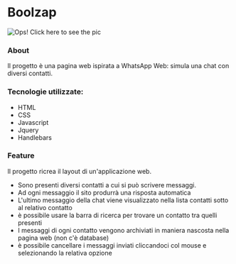 # Boolzap

![Ops! Click here to see the pic](https://res.cloudinary.com/mcstorage/image/upload/v1604066301/Preview%20GitHub%20Repositories/boolzap_soimio.png)

### About

Il progetto è una pagina web ispirata a WhatsApp Web: simula una chat con diversi contatti.

### Tecnologie utilizzate:

- HTML
- CSS
- Javascript
- Jquery
- Handlebars

### Feature

Il progetto ricrea il layout di un'applicazione web.

- Sono presenti diversi contatti a cui si può scrivere messaggi.
- Ad ogni messaggio il sito produrrà una risposta automatica
- L'ultimo messaggio della chat viene visualizzato nella lista contatti sotto al relativo contatto
- è possibile usare la barra di ricerca per trovare un contatto tra quelli presenti
- I messaggi di ogni contatto vengono archiviati in maniera nascosta nella pagina web (non c'è database)
- è possibile cancellare i messaggi inviati cliccandoci col mouse e selezionando la relativa opzione
